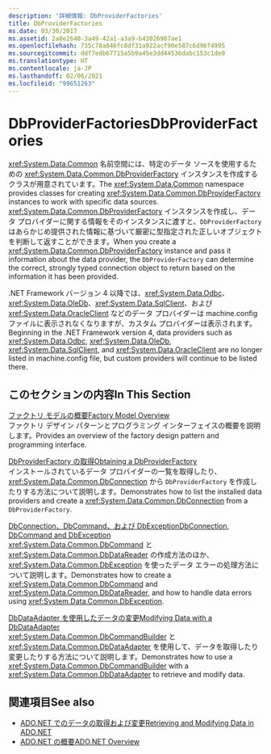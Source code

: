 ```yaml
---
description: '詳細情報: DbProviderFactories'
title: DbProviderFactories
ms.date: 03/30/2017
ms.assetid: 2a8e2640-3a49-42a1-a3a9-b43026907ae1
ms.openlocfilehash: 735c78a846fc8df31a922acf90e587c6d96f4995
ms.sourcegitcommit: ddf7edb67715a5b9a45e3dd44536dabc153c1de0
ms.translationtype: HT
ms.contentlocale: ja-JP
ms.lasthandoff: 02/06/2021
ms.locfileid: "99651263"
---
```

# <a name="dbproviderfactories"></a><span data-ttu-id="9c55a-103">DbProviderFactories</span><span class="sxs-lookup"><span data-stu-id="9c55a-103">DbProviderFactories</span></span>

<span data-ttu-id="9c55a-104"><xref:System.Data.Common> 名前空間には、特定のデータ ソースを使用するための <xref:System.Data.Common.DbProviderFactory> インスタンスを作成するクラスが用意されています。</span><span class="sxs-lookup"><span data-stu-id="9c55a-104">The <xref:System.Data.Common> namespace provides classes for creating <xref:System.Data.Common.DbProviderFactory> instances to work with specific data sources.</span></span> <span data-ttu-id="9c55a-105"><xref:System.Data.Common.DbProviderFactory> インスタンスを作成し、データ プロバイダーに関する情報をそのインスタンスに渡すと、`DbProviderFactory` はあらかじめ提供された情報に基づいて厳密に型指定された正しいオブジェクトを判断して返すことができます。</span><span class="sxs-lookup"><span data-stu-id="9c55a-105">When you create a <xref:System.Data.Common.DbProviderFactory> instance and pass it information about the data provider, the `DbProviderFactory` can determine the correct, strongly typed connection object to return based on the information it has been provided.</span></span>  
  
 <span data-ttu-id="9c55a-106">.NET Framework バージョン 4 以降では、<xref:System.Data.Odbc>、<xref:System.Data.OleDb>、<xref:System.Data.SqlClient>、および <xref:System.Data.OracleClient> などのデータ プロバイダーは machine.config ファイルに表示されなくなりますが、カスタム プロバイダーは表示されます。</span><span class="sxs-lookup"><span data-stu-id="9c55a-106">Beginning in the .NET Framework version 4, data providers such as <xref:System.Data.Odbc>, <xref:System.Data.OleDb>, <xref:System.Data.SqlClient>, and <xref:System.Data.OracleClient> are no longer listed in machine.config file, but custom providers will continue to be listed there.</span></span>  
  
## <a name="in-this-section"></a><span data-ttu-id="9c55a-107">このセクションの内容</span><span class="sxs-lookup"><span data-stu-id="9c55a-107">In This Section</span></span>  

 [<span data-ttu-id="9c55a-108">ファクトリ モデルの概要</span><span class="sxs-lookup"><span data-stu-id="9c55a-108">Factory Model Overview</span></span>](factory-model-overview.md)  
 <span data-ttu-id="9c55a-109">ファクトリ デザイン パターンとプログラミング インターフェイスの概要を説明します。</span><span class="sxs-lookup"><span data-stu-id="9c55a-109">Provides an overview of the factory design pattern and programming interface.</span></span>  
  
 [<span data-ttu-id="9c55a-110">DbProviderFactory の取得</span><span class="sxs-lookup"><span data-stu-id="9c55a-110">Obtaining a DbProviderFactory</span></span>](obtaining-a-dbproviderfactory.md)  
 <span data-ttu-id="9c55a-111">インストールされているデータ プロバイダーの一覧を取得したり、<xref:System.Data.Common.DbConnection> から `DbProviderFactory` を作成したりする方法について説明します。</span><span class="sxs-lookup"><span data-stu-id="9c55a-111">Demonstrates how to list the installed data providers and create a <xref:System.Data.Common.DbConnection> from a `DbProviderFactory`.</span></span>  
  
 [<span data-ttu-id="9c55a-112">DbConnection、DbCommand、および DbException</span><span class="sxs-lookup"><span data-stu-id="9c55a-112">DbConnection, DbCommand and DbException</span></span>](dbconnection-dbcommand-and-dbexception.md)  
 <span data-ttu-id="9c55a-113"><xref:System.Data.Common.DbCommand> と <xref:System.Data.Common.DbDataReader> の作成方法のほか、<xref:System.Data.Common.DbException> を使ったデータ エラーの処理方法について説明します。</span><span class="sxs-lookup"><span data-stu-id="9c55a-113">Demonstrates how to create a <xref:System.Data.Common.DbCommand> and <xref:System.Data.Common.DbDataReader>, and how to handle data errors using <xref:System.Data.Common.DbException>.</span></span>  
  
 [<span data-ttu-id="9c55a-114">DbDataAdapter を使用したデータの変更</span><span class="sxs-lookup"><span data-stu-id="9c55a-114">Modifying Data with a DbDataAdapter</span></span>](modifying-data-with-a-dbdataadapter.md)  
 <span data-ttu-id="9c55a-115"><xref:System.Data.Common.DbCommandBuilder> と <xref:System.Data.Common.DbDataAdapter> を使用して、データを取得したり変更したりする方法について説明します。</span><span class="sxs-lookup"><span data-stu-id="9c55a-115">Demonstrates how to use a <xref:System.Data.Common.DbCommandBuilder> with a <xref:System.Data.Common.DbDataAdapter> to retrieve and modify data.</span></span>  
  
## <a name="see-also"></a><span data-ttu-id="9c55a-116">関連項目</span><span class="sxs-lookup"><span data-stu-id="9c55a-116">See also</span></span>

- [<span data-ttu-id="9c55a-117">ADO.NET でのデータの取得および変更</span><span class="sxs-lookup"><span data-stu-id="9c55a-117">Retrieving and Modifying Data in ADO.NET</span></span>](retrieving-and-modifying-data.md)
- [<span data-ttu-id="9c55a-118">ADO.NET の概要</span><span class="sxs-lookup"><span data-stu-id="9c55a-118">ADO.NET Overview</span></span>](ado-net-overview.md)
